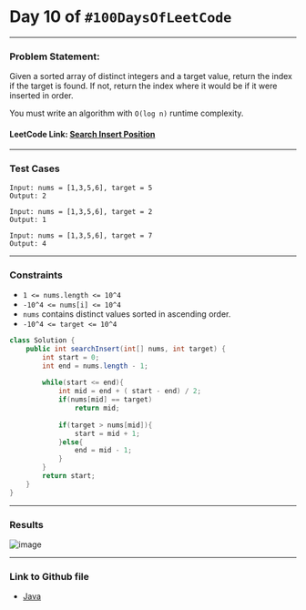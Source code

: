 # Day 10 of `#100DaysOfLeetCode`

___
### Problem Statement:  
Given a sorted array of distinct integers and a target value, return the index if the target is found. If not, return the index where it would be if it were inserted in order.

You must write an algorithm with `O(log n)` runtime complexity.


#### LeetCode Link: [Search Insert Position](https://leetcode.com/problems/search-insert-position/description/)
___


### Test Cases
```
Input: nums = [1,3,5,6], target = 5
Output: 2
```
```
Input: nums = [1,3,5,6], target = 2
Output: 1
```
```
Input: nums = [1,3,5,6], target = 7
Output: 4
```
___

### Constraints 
* `1 <= nums.length <= 10^4`
* `-10^4 <= nums[i] <= 10^4`
* `nums` contains distinct values sorted in ascending order.
* `-10^4 <= target <= 10^4`

```java
class Solution {
    public int searchInsert(int[] nums, int target) {
        int start = 0;
        int end = nums.length - 1;
        
        while(start <= end){
            int mid = end + ( start - end) / 2;
            if(nums[mid] == target)
                return mid;
            
            if(target > nums[mid]){
                start = mid + 1;
            }else{
                end = mid - 1;
            }
        }
        return start;
    }
}
```
___
### Results
![image](https://user-images.githubusercontent.com/31382363/206795102-4b5c927f-3490-47c5-9ff5-305b51abb201.png)

___

### Link to Github file  
* [Java](https://github.com/studentdevelops/100DaysOfLeetCode/blob/6071c09131459b10e75ae4aa52cdc17f59415515/Day34_Search_Insert_Position/code.java)
